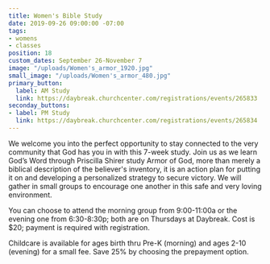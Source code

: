 ```yaml
---
title: Women's Bible Study
date: 2019-09-26 09:00:00 -07:00
tags:
- womens
- classes
position: 18
custom_dates: September 26-November 7
image: "/uploads/Women's_armor_1920.jpg"
small_image: "/uploads/Women's_armor_480.jpg"
primary_button:
  label: AM Study
  link: https://daybreak.churchcenter.com/registrations/events/265833
seconday_buttons:
- label: PM Study
  link: https://daybreak.churchcenter.com/registrations/events/265834
---
```


We welcome you into the perfect opportunity to stay connected to the very community that God has you in with this 7-week study. Join us as we learn God’s Word through Priscilla Shirer study Armor of God, more than merely a biblical description of the believer's inventory, it is an action plan for putting it on and developing a personalized strategy to secure victory. We will gather in small groups to encourage one another in this safe and very loving environment.

You can choose to attend the morning group from 9:00-11:00a or the evening one from 6:30-8:30p; both are on Thursdays at Daybreak. Cost is $20; payment is required with registration.

Childcare is available for ages birth thru Pre-K (morning) and ages 2-10 (evening) for a small fee. Save 25% by choosing the prepayment option.